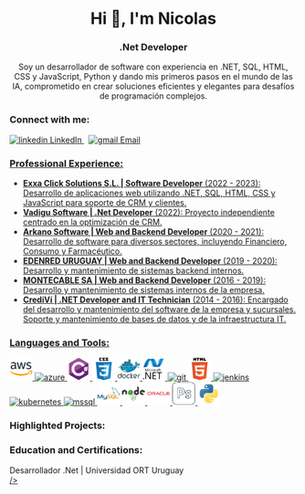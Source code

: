 <h1 align="center">Hi 👋, I'm Nicolas</h1>
<h3 align="center">.Net Developer</h3>

<p align="center">
  Soy un desarrollador de software con experiencia en .NET, SQL, HTML, CSS y JavaScript, Python y dando mis primeros pasos en el mundo de las IA, comprometido en crear soluciones eficientes y elegantes para desafíos de programación complejos.
</p>

<h3 align="left">Connect with me:</h3>
<p align="left">
  <a href="https://www.linkedin.com/in/nicolascabrera/" target="_blank" rel="noreferrer">
    <img src="https://www.vectorlogo.zone/logos/linkedin/linkedin-icon.svg" alt="linkedin" width="40" height="40"/> LinkedIn
  </a> &nbsp; 
  <a href="mailto:nicolascabrera.uy@gmail.com">
    <img src="https://www.vectorlogo.zone/logos/gmail/gmail-icon.svg" alt="gmail" width="40" height="40"/> Email
</p>

<h3 align="left">Professional Experience:</h3>
<ul>
  <li><b>Exxa Click Solutions S.L. | Software Developer</b> (2022 - 2023): Desarrollo de aplicaciones web utilizando .NET, SQL, HTML, CSS y JavaScript para soporte de CRM y clientes.</li>
  <li><b>Vadigu Software | .Net Developer</b> (2022): Proyecto independiente centrado en la optimización de CRM.</li>
  <li><b>Arkano Software | Web and Backend Developer</b> (2020 - 2021): Desarrollo de software para diversos sectores, incluyendo Financiero, Consumo y Farmacéutico.</li>
  <li><b>EDENRED URUGUAY | Web and Backend Developer</b> (2019 - 2020): Desarrollo y mantenimiento de sistemas backend internos.</li>
  <li><b>MONTECABLE SA | Web and Backend Developer</b> (2016 - 2019): Desarrollo y mantenimiento de sistemas internos de la empresa.</li>
  <li><b>CrediVí | .NET Developer and IT Technician</b> (2014 - 2016): Encargado del desarrollo y mantenimiento del software de la empresa y sucursales. Soporte y mantenimiento de bases de datos y de la infraestructura IT.</li>
</ul>


<h3 align="left">Languages and Tools:</h3>
<p align="left"> 
  <!-- Tus íconos de lenguajes y herramientas actuales -->
  <a href="https://aws.amazon.com" target="_blank" rel="noreferrer"> <img src="https://raw.githubusercontent.com/devicons/devicon/master/icons/amazonwebservices/amazonwebservices-original-wordmark.svg" alt="aws" width="40" height="40"/> </a> 
  <a href="https://azure.microsoft.com/en-in/" target="_blank" rel="noreferrer"> <img src="https://www.vectorlogo.zone/logos/microsoft_azure/microsoft_azure-icon.svg" alt="azure" width="40" height="40"/> </a> 
  <a href="https://www.w3schools.com/cs/" target="_blank" rel="noreferrer"> <img src="https://raw.githubusercontent.com/devicons/devicon/master/icons/csharp/csharp-original.svg" alt="csharp" width="40" height="40"/> </a> 
  <a href="https://www.w3schools.com/css/" target="_blank" rel="noreferrer"> <img src="https://raw.githubusercontent.com/devicons/devicon/master/icons/css3/css3-original-wordmark.svg" alt="css3" width="40" height="40"/> </a> 
  <a href="https://www.docker.com/" target="_blank" rel="noreferrer"> <img src="https://raw.githubusercontent.com/devicons/devicon/master/icons/docker/docker-original-wordmark.svg" alt="docker" width="40" height="40"/> </a> 
  <a href="https://dotnet.microsoft.com/" target="_blank" rel="noreferrer"> <img src="https://raw.githubusercontent.com/devicons/devicon/master/icons/dot-net/dot-net-original-wordmark.svg" alt="dotnet" width="40" height="40"/> </a> 
  <a href="https://git-scm.com/" target="_blank" rel="noreferrer"> <img src="https://www.vectorlogo.zone/logos/git-scm/git-scm-icon.svg" alt="git" width="40" height="40"/> </a> 
  <a href="https://www.w3.org/html/" target="_blank" rel="noreferrer"> <img src="https://raw.githubusercontent.com/devicons/devicon/master/icons/html5/html5-original-wordmark.svg" alt="html5" width="40" height="40"/> </a> 
  <a href="https://www.jenkins.io" target="_blank" rel="noreferrer"> <img src="https://www.vectorlogo.zone/logos/jenkins/jenkins-icon.svg" alt="jenkins" width="40" height="40"/> </a> 
  <a href="https://kubernetes.io" target="_blank" rel="noreferrer"> <img src="https://www.vectorlogo.zone/logos/kubernetes/kubernetes-icon.svg" alt="kubernetes" width="40" height="40"/> </a> 
  <a href="https://www.microsoft.com/en-us/sql-server" target="_blank" rel="noreferrer"> <img src="https://www.svgrepo.com/show/303229/microsoft-sql-server-logo.svg" alt="mssql" width="40" height="40"/> </a> 
  <a href="https://www.mysql.com/" target="_blank" rel="noreferrer"> <img src="https://raw.githubusercontent.com/devicons/devicon/master/icons/mysql/mysql-original-wordmark.svg" alt="mysql" width="40" height="40"/> </a> 
  <a href="https://nodejs.org" target="_blank" rel="noreferrer"> <img src="https://raw.githubusercontent.com/devicons/devicon/master/icons/nodejs/nodejs-original-wordmark.svg" alt="nodejs" width="40" height="40"/> </a> 
  <a href="https://www.oracle.com/" target="_blank" rel="noreferrer"> <img src="https://raw.githubusercontent.com/devicons/devicon/master/icons/oracle/oracle-original.svg" alt="oracle" width="40" height="40"/> </a> 
  <a href="https://www.photoshop.com/en" target="_blank" rel="noreferrer"> <img src="https://raw.githubusercontent.com/devicons/devicon/master/icons/photoshop/photoshop-line.svg" alt="photoshop" width="40" height="40"/> </a> 
  <a href="https://www.python.org" target="_blank" rel="noreferrer"> <img src="https://raw.githubusercontent.com/devicons/devicon/master/icons/python/python-original.svg" alt="python" width="40" height="40"/> </a> 
</p>

<h3 align="left">Highlighted Projects:</h3>
<p align="left">
  <!-- Descripción de algunos proyectos destacados en los que has trabajado -->
</p>

<h3 align="left">Education and Certifications:</h3>
<p align="left">
  Desarrollador .Net | Universidad ORT Uruguay
  <br>
  <a href="https://www.ort.edu.uy" target="_blank" rel="noreferrer"> />
</p>

